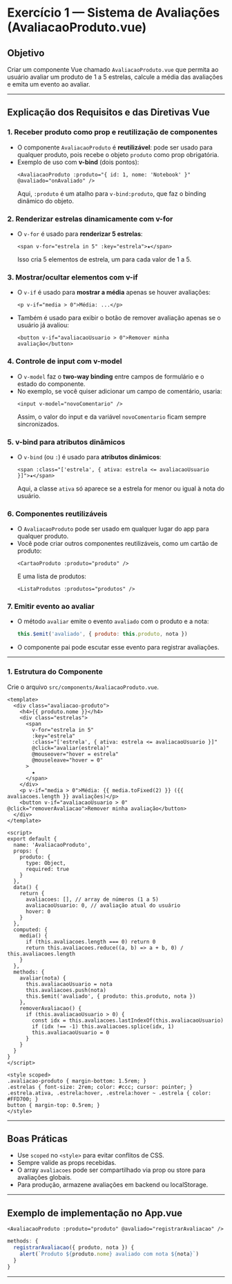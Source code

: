 # Exercício 1 — Sistema de Avaliações (AvaliacaoProduto.vue)

## Objetivo
Criar um componente Vue chamado `AvaliacaoProduto.vue` que permita ao usuário avaliar um produto de 1 a 5 estrelas, calcule a média das avaliações e emita um evento ao avaliar.

---

## Explicação dos Requisitos e das Diretivas Vue

### 1. Receber produto como prop e reutilização de componentes
- O componente `AvaliacaoProduto` é **reutilizável**: pode ser usado para qualquer produto, pois recebe o objeto `produto` como prop obrigatória.
- Exemplo de uso com **v-bind** (dois pontos):
  ```vue
  <AvaliacaoProduto :produto="{ id: 1, nome: 'Notebook' }" @avaliado="onAvaliado" />
  ```
  Aqui, `:produto` é um atalho para `v-bind:produto`, que faz o binding dinâmico do objeto.

### 2. Renderizar estrelas dinamicamente com v-for
- O `v-for` é usado para **renderizar 5 estrelas**:
  ```vue
  <span v-for="estrela in 5" :key="estrela">★</span>
  ```
  Isso cria 5 elementos de estrela, um para cada valor de 1 a 5.

### 3. Mostrar/ocultar elementos com v-if
- O `v-if` é usado para **mostrar a média** apenas se houver avaliações:
  ```vue
  <p v-if="media > 0">Média: ...</p>
  ```
- Também é usado para exibir o botão de remover avaliação apenas se o usuário já avaliou:
  ```vue
  <button v-if="avaliacaoUsuario > 0">Remover minha avaliação</button>
  ```

### 4. Controle de input com v-model
- O `v-model` faz o **two-way binding** entre campos de formulário e o estado do componente.
- No exemplo, se você quiser adicionar um campo de comentário, usaria:
  ```vue
  <input v-model="novoComentario" />
  ```
  Assim, o valor do input e da variável `novoComentario` ficam sempre sincronizados.

### 5. v-bind para atributos dinâmicos
- O `v-bind` (ou `:`) é usado para **atributos dinâmicos**:
  ```vue
  <span :class="['estrela', { ativa: estrela <= avaliacaoUsuario }]">★</span>
  ```
  Aqui, a classe `ativa` só aparece se a estrela for menor ou igual à nota do usuário.

### 6. Componentes reutilizáveis
- O `AvaliacaoProduto` pode ser usado em qualquer lugar do app para qualquer produto.
- Você pode criar outros componentes reutilizáveis, como um cartão de produto:
  ```vue
  <CartaoProduto :produto="produto" />
  ```
  E uma lista de produtos:
  ```vue
  <ListaProdutos :produtos="produtos" />
  ```

### 7. Emitir evento ao avaliar
- O método `avaliar` emite o evento `avaliado` com o produto e a nota:
  ```js
  this.$emit('avaliado', { produto: this.produto, nota })
  ```
- O componente pai pode escutar esse evento para registrar avaliações.

---


### 1. Estrutura do Componente
Crie o arquivo `src/components/AvaliacaoProduto.vue`.

```vue
<template>
  <div class="avaliacao-produto">
    <h4>{{ produto.nome }}</h4>
    <div class="estrelas">
      <span
        v-for="estrela in 5"
        :key="estrela"
        :class="['estrela', { ativa: estrela <= avaliacaoUsuario }]"
        @click="avaliar(estrela)"
        @mouseover="hover = estrela"
        @mouseleave="hover = 0"
      >
        ★
      </span>
    </div>
    <p v-if="media > 0">Média: {{ media.toFixed(2) }} ({{ avaliacoes.length }} avaliações)</p>
    <button v-if="avaliacaoUsuario > 0" @click="removerAvaliacao">Remover minha avaliação</button>
  </div>
</template>

<script>
export default {
  name: 'AvaliacaoProduto',
  props: {
    produto: {
      type: Object,
      required: true
    }
  },
  data() {
    return {
      avaliacoes: [], // array de números (1 a 5)
      avaliacaoUsuario: 0, // avaliação atual do usuário
      hover: 0
    }
  },
  computed: {
    media() {
      if (this.avaliacoes.length === 0) return 0
      return this.avaliacoes.reduce((a, b) => a + b, 0) / this.avaliacoes.length
    }
  },
  methods: {
    avaliar(nota) {
      this.avaliacaoUsuario = nota
      this.avaliacoes.push(nota)
      this.$emit('avaliado', { produto: this.produto, nota })
    },
    removerAvaliacao() {
      if (this.avaliacaoUsuario > 0) {
        const idx = this.avaliacoes.lastIndexOf(this.avaliacaoUsuario)
        if (idx !== -1) this.avaliacoes.splice(idx, 1)
        this.avaliacaoUsuario = 0
      }
    }
  }
}
</script>

<style scoped>
.avaliacao-produto { margin-bottom: 1.5rem; }
.estrelas { font-size: 2rem; color: #ccc; cursor: pointer; }
.estrela.ativa, .estrela:hover, .estrela:hover ~ .estrela { color: #FFD700; }
button { margin-top: 0.5rem; }
</style>
```

---

## Boas Práticas
- Use `scoped` no `<style>` para evitar conflitos de CSS.
- Sempre valide as props recebidas.
- O array `avaliacoes` pode ser compartilhado via prop ou store para avaliações globais.
- Para produção, armazene avaliações em backend ou localStorage.

---

## Exemplo de implementação no App.vue
```vue
<AvaliacaoProduto :produto="produto" @avaliado="registrarAvaliacao" />
```

```js
methods: {
  registrarAvaliacao({ produto, nota }) {
    alert(`Produto ${produto.nome} avaliado com nota ${nota}`)
  }
}
```

---
